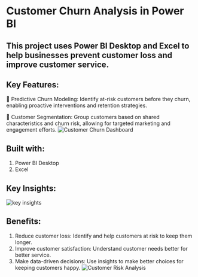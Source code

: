 # **Customer Churn Analysis in Power BI**

## This project uses Power BI Desktop and Excel to help businesses prevent customer loss and improve customer service.

## **Key Features:**
📌 Predictive Churn Modeling: Identify at-risk customers before they churn, enabling proactive interventions and retention strategies.

📌 Customer Segmentation: Group customers based on shared characteristics and churn risk, allowing for targeted marketing and engagement efforts.
![Customer Churn Dashboard](https://raw.githubusercontent.com/ShanthiPriyaVasa/Customer-Churn-Analysis/main/Customer%20Churn%20Dashboard.png)

## **Built with:**
1. Power BI Desktop
2. Excel

## Key Insights:
![key insights](https://github.com/ShanthiPriyaVasa/Customer-Churn-Analysis/blob/main/Key%20Insights.png)


## **Benefits:**
1. Reduce customer loss: Identify and help customers at risk to keep them longer.
2. Improve customer satisfaction: Understand customer needs better for better service.
3. Make data-driven decisions: Use insights to make better choices for keeping customers happy.
![Customer Risk Analysis](https://raw.githubusercontent.com/ShanthiPriyaVasa/Customer-Churn-Analysis/main/Customer%20Risk%20Analysis.png)
